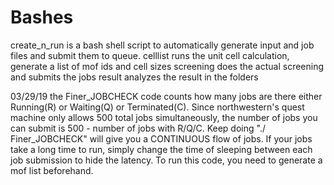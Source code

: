 # Bashes
create_n_run is a bash shell script to automatically generate input and job files and submit them to queue.
celllist runs the unit cell calculation, generate a list of mof ids and cell sizes
screening does the actual screening and submits the jobs
result analyzes the result in the folders


03/29/19
the Finer_JOBCHECK code counts how many jobs are there either Running(R) or Waiting(Q) or Terminated(C). Since northwestern's quest machine only allows 500 total jobs simultaneously, the number of jobs you can submit is 500 - number of jobs with R/Q/C. Keep doing "./ Finer_JOBCHECK" will give you a CONTINUOUS flow of jobs. If your jobs take a long time to run, simply change the time of sleeping between each job submission to hide the latency.
To run this code, you need to generate a mof list beforehand.
